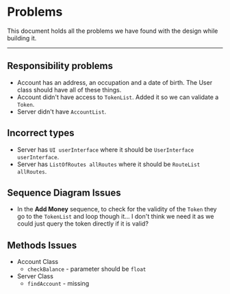 # Problems

This document holds all the problems we have found with the design while
building it.

---

## Responsibility problems

- Account has an address, an occupation and a date of birth. The User class
    should have all of these things.
- Account didn't have access to `TokenList`. Added it so we can validate a `Token`.
- Server didn't have `AccountList`.

## Incorrect types

- Server has `UI userInterface` where it should be `UserInterface userInterface`.
- Server has `ListOfRoutes allRoutes` where it should be `RouteList allRoutes`.

## Sequence Diagram Issues

- In the **Add Money** sequence, to check for the validity of the `Token` they go to the `TokenList` and loop though it... I don't think we need it as we could just query the token directly if it is valid?

## Methods Issues

- Account Class
  - `checkBalance` - parameter should be `float`
- Server Class
  - `findAccount` - missing
